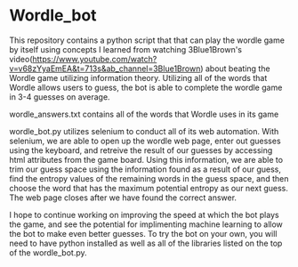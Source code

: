 # Wordle_bot

This repository contains a python script that that can play the wordle game by itself using concepts I learned from watching 3Blue1Brown's video(https://www.youtube.com/watch?v=v68zYyaEmEA&t=713s&ab_channel=3Blue1Brown) about beating the Wordle game utilizing information theory. Utilizing all of the words that Wordle allows users to guess, the bot is able to complete the wordle game in 3-4 guesses on average.


wordle_answers.txt contains all of the words that Wordle uses in its game


wordle_bot.py utilizes selenium to conduct all of its web automation. With selenium, we are able to open up the wordle web page, enter out guesses using the keyboard,
and retreive the result of our guesses by accessing html attributes from the game board. Using this information, we are able to trim our guess space using the information found as a result of our guess, find the entropy values of the remaining words in the guess space, and then choose the word that has the maximum potential entropy as our next guess. The web page closes after we have found the correct answer.

I hope to continue working on improving the speed at which the bot plays the game, and see the potential for implimenting machine learning to allow the bot to make even better guesses. To try the bot on your own, you will need to have python installed as well as all of the libraries listed on the top of the wordle_bot.py.







